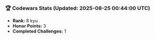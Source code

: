 ### 🏆 Codewars Stats (Updated: 2025-08-25 00:44:00 UTC)

- **Rank:** 8 kyu
- **Honor Points:** 3
- **Completed Challenges:** 1

